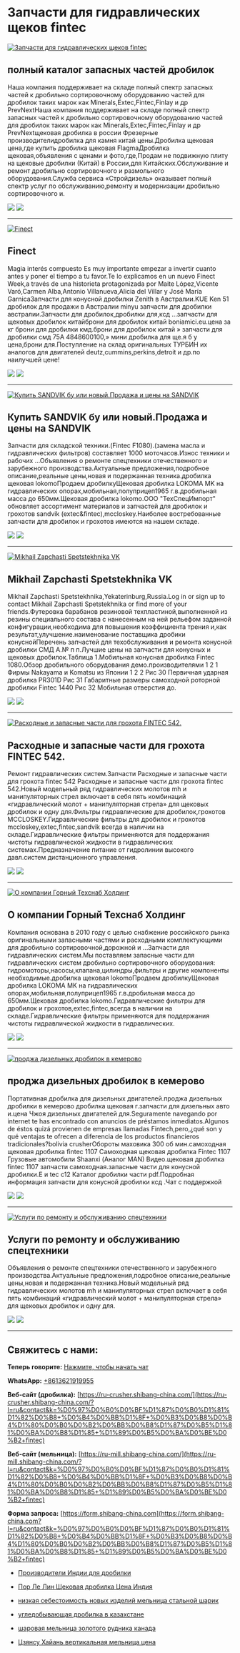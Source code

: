# Запчасти для гидравлических щеков fintec

<a href="https://swt.shibang-china.com/?l=ru&img&k=%D0%97%D0%B0%D0%BF%D1%87%D0%B0%D1%81%D1%82%D0%B8+%D0%B4%D0%BB%D1%8F+%D0%B3%D0%B8%D0%B4%D1%80%D0%B0%D0%B2%D0%BB%D0%B8%D1%87%D0%B5%D1%81%D0%BA%D0%B8%D1%85+%D1%89%D0%B5%D0%BA%D0%BE%D0%B2+fintec" target="_blank">![Запчасти для гидравлических щеков fintec](http://static.shibang-china.com/all-800x300/300.jpg)</a>

## полный каталог запасных частей дробилок
Наша компания поддерживает на складе полный спектр запасных частей к дробильно сортировочному оборудованию частей для дробилок таких марок как Minerals,Extec,Fintec,Finlay и др PrevNextНаша компания поддерживает на складе полный спектр запасных частей к дробильно сортировочному оборудованию частей для дробилок таких марок как Minerals,Extec,Fintec,Finlay и др PrevNextщековая дробилка в россии Фрезерные производителидробилка для камня китай цены.Дробилка щековая цена,где купить дробилка щековая FlagmaДробилка щековая,объявления с ценами и фото,где,Продам не подвижную плиту на щековые дробилки (Китай) в России,для Китайских.Обслуживание и ремонт дробильно сортировочного и размольного оборудования.Служба сервиса &#171;Стройдизель&#187; оказывает полный спектр услуг по обслуживанию,ремонту и модернизации дробильно сортировочного и.


<a href="https://whatsapp.shibangsoft.com/WhatsApp.php" target="_blank" title="WhatsApp">![](http://static.shibang-china.com/icon/whatsapp.png)</a> <a href="https://swt.shibang-china.com/?l=ru&icon&k=%D0%97%D0%B0%D0%BF%D1%87%D0%B0%D1%81%D1%82%D0%B8+%D0%B4%D0%BB%D1%8F+%D0%B3%D0%B8%D0%B4%D1%80%D0%B0%D0%B2%D0%BB%D0%B8%D1%87%D0%B5%D1%81%D0%BA%D0%B8%D1%85+%D1%89%D0%B5%D0%BA%D0%BE%D0%B2+fintec" target="_blank">![](http://static.shibang-china.com/icon/chat-ru.png)</a>

---

<a href="https://swt.shibang-china.com/?l=ru&img&k=%D0%97%D0%B0%D0%BF%D1%87%D0%B0%D1%81%D1%82%D0%B8+%D0%B4%D0%BB%D1%8F+%D0%B3%D0%B8%D0%B4%D1%80%D0%B0%D0%B2%D0%BB%D0%B8%D1%87%D0%B5%D1%81%D0%BA%D0%B8%D1%85+%D1%89%D0%B5%D0%BA%D0%BE%D0%B2+fintec" target="_blank">![Finect](http://static.shibang-china.com/all-800x300/1391.jpg)</a>

## Finect
Magia inter&#233;s compuesto Es muy importante empezar a invertir cuanto antes y poner el tiempo a tu favor.Te lo explicamos en un nuevo Finect Week,a trav&#233;s de una historieta protagonizada por Maite L&#243;pez,Vicente Var&#243;,Carmen Alba,Antonio Villanueva,Alicia del Villar y Jos&#233; Mar&#237;a GarnicaЗапчасти для конусной дробилки Zenith в Австралии.KUE Ken 51 дробилок для продажи в Австралии minyu запчасти для дробилки австралии.Запчасти для дробилок,дробилки для,ксд …запчасти для щековых дробилок китайброни для дробилок китай boniamici.eu.цена за кг брони для дробилки кмд.брони для дробилок китай &#187; запчасти для дробилки смд 75А 4848600100,&#187; мини дробилка для ще.я б у цена,брони для.Поступление на склад оригинальных ТУРБИН их аналогов для двигателей deutz,cummins,perkins,detroit и др.по наилучшей цене!


<a href="https://whatsapp.shibangsoft.com/WhatsApp.php" target="_blank" title="WhatsApp">![](http://static.shibang-china.com/icon/whatsapp.png)</a> <a href="https://swt.shibang-china.com/?l=ru&icon&k=%D0%97%D0%B0%D0%BF%D1%87%D0%B0%D1%81%D1%82%D0%B8+%D0%B4%D0%BB%D1%8F+%D0%B3%D0%B8%D0%B4%D1%80%D0%B0%D0%B2%D0%BB%D0%B8%D1%87%D0%B5%D1%81%D0%BA%D0%B8%D1%85+%D1%89%D0%B5%D0%BA%D0%BE%D0%B2+fintec" target="_blank">![](http://static.shibang-china.com/icon/chat-ru.png)</a>

---

<a href="https://swt.shibang-china.com/?l=ru&img&k=%D0%97%D0%B0%D0%BF%D1%87%D0%B0%D1%81%D1%82%D0%B8+%D0%B4%D0%BB%D1%8F+%D0%B3%D0%B8%D0%B4%D1%80%D0%B0%D0%B2%D0%BB%D0%B8%D1%87%D0%B5%D1%81%D0%BA%D0%B8%D1%85+%D1%89%D0%B5%D0%BA%D0%BE%D0%B2+fintec" target="_blank">![Купить SANDVIK бу или новый.Продажа и цены на SANDVIK](http://static.shibang-china.com/all-800x300/900.jpg)</a>

## Купить SANDVIK бу или новый.Продажа и цены на SANDVIK
Запчасти для складской техники.(Fintec F1080).(замена масла и гидравлических фильтров) составляет 1000 моточасов.Износ техники и рабочих …Объявления о ремонте спецтехники отечественного и зарубежного производства.Актуальные предложения,подробное описание,реальные цены,новая и подержанная техника.дробилка щековая lokomoПродаем дробилкуЩековая дробилка LOKOMA MK на гидравлических опорах,мобильная,полуприцеп1965 г.в.дробильная масса до 650мм.Щековая дробилка lokomo.ООО &quot;ТехСпецИмпорт&quot; обновляет ассортимент материалов и запчастей для дробилок и грохотов sandvik (extec&amp;fintec),mccloskey.Наиболее востребованные запчасти для дробилок и грохотов имеются на нашем складе.


<a href="https://whatsapp.shibangsoft.com/WhatsApp.php" target="_blank" title="WhatsApp">![](http://static.shibang-china.com/icon/whatsapp.png)</a> <a href="https://swt.shibang-china.com/?l=ru&icon&k=%D0%97%D0%B0%D0%BF%D1%87%D0%B0%D1%81%D1%82%D0%B8+%D0%B4%D0%BB%D1%8F+%D0%B3%D0%B8%D0%B4%D1%80%D0%B0%D0%B2%D0%BB%D0%B8%D1%87%D0%B5%D1%81%D0%BA%D0%B8%D1%85+%D1%89%D0%B5%D0%BA%D0%BE%D0%B2+fintec" target="_blank">![](http://static.shibang-china.com/icon/chat-ru.png)</a>

---

<a href="https://swt.shibang-china.com/?l=ru&img&k=%D0%97%D0%B0%D0%BF%D1%87%D0%B0%D1%81%D1%82%D0%B8+%D0%B4%D0%BB%D1%8F+%D0%B3%D0%B8%D0%B4%D1%80%D0%B0%D0%B2%D0%BB%D0%B8%D1%87%D0%B5%D1%81%D0%BA%D0%B8%D1%85+%D1%89%D0%B5%D0%BA%D0%BE%D0%B2+fintec" target="_blank">![Mikhail Zapchasti Spetstekhnika VK](http://static.shibang-china.com/all-800x300/1101.jpg)</a>

## Mikhail Zapchasti Spetstekhnika VK
Mikhail Zapchasti Spetstekhnika,Yekaterinburg,Russia.Log in or sign up to contact Mikhail Zapchasti Spetstekhnika or find more of your friends.Футеровка барабанов резиновой техпластиной,выполненной из резины специального состава с нанесенным на ней рельефом заданной конфигурации,необходима для повышения коэффициента трения и,как результат,улучшение.наименование поставщика дробики конуснойПеречень запчастей для техобслуживания и ремонта конусной дробилки СМД А.№ п п.Лучшие цены на запчасти для конусных и щековых дробилок.Таблица 1.Мобильная конусная дробилка Fintec 1080.Обзор дробильного оборудования демо.производителями 1 2 1 Фирмы Nakayama и Komatsu из Японии 1 2 2 Рис 30 Первичная ударная дробилка PR301D Рис 31 Габаритные размеры самоходной роторной дробилки Fintec 1440 Рис 32 Мобильная отверстия до.


<a href="https://whatsapp.shibangsoft.com/WhatsApp.php" target="_blank" title="WhatsApp">![](http://static.shibang-china.com/icon/whatsapp.png)</a> <a href="https://swt.shibang-china.com/?l=ru&icon&k=%D0%97%D0%B0%D0%BF%D1%87%D0%B0%D1%81%D1%82%D0%B8+%D0%B4%D0%BB%D1%8F+%D0%B3%D0%B8%D0%B4%D1%80%D0%B0%D0%B2%D0%BB%D0%B8%D1%87%D0%B5%D1%81%D0%BA%D0%B8%D1%85+%D1%89%D0%B5%D0%BA%D0%BE%D0%B2+fintec" target="_blank">![](http://static.shibang-china.com/icon/chat-ru.png)</a>

---

<a href="https://swt.shibang-china.com/?l=ru&img&k=%D0%97%D0%B0%D0%BF%D1%87%D0%B0%D1%81%D1%82%D0%B8+%D0%B4%D0%BB%D1%8F+%D0%B3%D0%B8%D0%B4%D1%80%D0%B0%D0%B2%D0%BB%D0%B8%D1%87%D0%B5%D1%81%D0%BA%D0%B8%D1%85+%D1%89%D0%B5%D0%BA%D0%BE%D0%B2+fintec" target="_blank">![Расходные и запасные части для грохота FINTEC 542.](http://static.shibang-china.com/all-800x300/739.jpg)</a>

## Расходные и запасные части для грохота FINTEC 542.
Ремонт гидравлических систем.Запчасти Расходные и запасные части для грохота fintec 542 Расходные и запасные части для грохота fintec 542.Новый модельный ряд гидравлических молотов mh и манипуляторных стрел включает в себя пять комбинаций &#171;гидравлический молот + манипуляторная стрела&#187; для щековых дробилок и одну для.Фильтры гидравлические для дробилок,грохотов MCCLOSKEY.Гидравлические фильтры для дробилок и грохотов mccloskey,extec,fintec,sandvik всегда в наличии на складе.Гидравлические фильтры применяются для поддержания чистоты гидравлической жидкости в гидравлических системах.Предназначение питание от гидролинии высокого давл.систем дистанционного управления.


<a href="https://whatsapp.shibangsoft.com/WhatsApp.php" target="_blank" title="WhatsApp">![](http://static.shibang-china.com/icon/whatsapp.png)</a> <a href="https://swt.shibang-china.com/?l=ru&icon&k=%D0%97%D0%B0%D0%BF%D1%87%D0%B0%D1%81%D1%82%D0%B8+%D0%B4%D0%BB%D1%8F+%D0%B3%D0%B8%D0%B4%D1%80%D0%B0%D0%B2%D0%BB%D0%B8%D1%87%D0%B5%D1%81%D0%BA%D0%B8%D1%85+%D1%89%D0%B5%D0%BA%D0%BE%D0%B2+fintec" target="_blank">![](http://static.shibang-china.com/icon/chat-ru.png)</a>

---

<a href="https://swt.shibang-china.com/?l=ru&img&k=%D0%97%D0%B0%D0%BF%D1%87%D0%B0%D1%81%D1%82%D0%B8+%D0%B4%D0%BB%D1%8F+%D0%B3%D0%B8%D0%B4%D1%80%D0%B0%D0%B2%D0%BB%D0%B8%D1%87%D0%B5%D1%81%D0%BA%D0%B8%D1%85+%D1%89%D0%B5%D0%BA%D0%BE%D0%B2+fintec" target="_blank">![О компании Горный Техснаб Холдинг](http://static.shibang-china.com/all-800x300/1328.jpg)</a>

## О компании Горный Техснаб Холдинг
Компания основана в 2010 году с целью снабжение российского рынка оригинальными запасными частями и расходными комплектующими для дробильно сортировочной,дорожной и …Запчасти для гидравлических систем.Мы поставляем запасные части для гидравлических систем дробильно сортировочного оборудования: гидромоторы,насосы,клапана,цилиндры,фильтры и другие компоненты необходимые.дробилка щековая lokomoПродаем дробилкуЩековая дробилка LOKOMA MK на гидравлических опорах,мобильная,полуприцеп1965 г.в.дробильная масса до 650мм.Щековая дробилка lokomo.Гидравлические фильтры для дробилок и грохотов,extec,fintec,всегда в наличии на складе.Гидравлические фильтры применяются для поддержания чистоты гидравлической жидкости в гидравлических.


<a href="https://whatsapp.shibangsoft.com/WhatsApp.php" target="_blank" title="WhatsApp">![](http://static.shibang-china.com/icon/whatsapp.png)</a> <a href="https://swt.shibang-china.com/?l=ru&icon&k=%D0%97%D0%B0%D0%BF%D1%87%D0%B0%D1%81%D1%82%D0%B8+%D0%B4%D0%BB%D1%8F+%D0%B3%D0%B8%D0%B4%D1%80%D0%B0%D0%B2%D0%BB%D0%B8%D1%87%D0%B5%D1%81%D0%BA%D0%B8%D1%85+%D1%89%D0%B5%D0%BA%D0%BE%D0%B2+fintec" target="_blank">![](http://static.shibang-china.com/icon/chat-ru.png)</a>

---

<a href="https://swt.shibang-china.com/?l=ru&img&k=%D0%97%D0%B0%D0%BF%D1%87%D0%B0%D1%81%D1%82%D0%B8+%D0%B4%D0%BB%D1%8F+%D0%B3%D0%B8%D0%B4%D1%80%D0%B0%D0%B2%D0%BB%D0%B8%D1%87%D0%B5%D1%81%D0%BA%D0%B8%D1%85+%D1%89%D0%B5%D0%BA%D0%BE%D0%B2+fintec" target="_blank">![проджа дизельных дробилок в кемерово](http://static.shibang-china.com/all-800x300/999.jpg)</a>

## проджа дизельных дробилок в кемерово
Портативная дробилка для дизельных двигателей.проджа дизельных дробилки в кемерово дробилка щековая г.запчасти для дизельных авто и.цена Чжоя дизельных двигателей для.Seguramente navegando por internet te has encontrado con anuncios de pr&#233;stamos inmediatos.Algunos de &#233;stos quiz&#225; provienen de empresas llamadas Fintech,pero,&#191;qu&#233; son y qu&#233; ventajas te ofrecen a diferencia de los productos financieros tradicionales?bolivia crusherОбороты маховика 300 об мин.самоходная щековая дробилка fintec 1107 Самоходная щековая дробилка Fintec 1107 Грузовые автомобили Shaanxi (Аналог MAN) Видео.щековая дробилка fintec 1107 запчасти самоходная.запасные части для конусной дробилки.Е и tec c12 Каталог дробилки части pdf.Подробная информация запчасти для конусной дробилки ксд .Чат с поддержкой


<a href="https://whatsapp.shibangsoft.com/WhatsApp.php" target="_blank" title="WhatsApp">![](http://static.shibang-china.com/icon/whatsapp.png)</a> <a href="https://swt.shibang-china.com/?l=ru&icon&k=%D0%97%D0%B0%D0%BF%D1%87%D0%B0%D1%81%D1%82%D0%B8+%D0%B4%D0%BB%D1%8F+%D0%B3%D0%B8%D0%B4%D1%80%D0%B0%D0%B2%D0%BB%D0%B8%D1%87%D0%B5%D1%81%D0%BA%D0%B8%D1%85+%D1%89%D0%B5%D0%BA%D0%BE%D0%B2+fintec" target="_blank">![](http://static.shibang-china.com/icon/chat-ru.png)</a>

---

<a href="https://swt.shibang-china.com/?l=ru&img&k=%D0%97%D0%B0%D0%BF%D1%87%D0%B0%D1%81%D1%82%D0%B8+%D0%B4%D0%BB%D1%8F+%D0%B3%D0%B8%D0%B4%D1%80%D0%B0%D0%B2%D0%BB%D0%B8%D1%87%D0%B5%D1%81%D0%BA%D0%B8%D1%85+%D1%89%D0%B5%D0%BA%D0%BE%D0%B2+fintec" target="_blank">![Услуги по ремонту и обслуживанию спецтехники](http://static.shibang-china.com/all-800x300/971.jpg)</a>

## Услуги по ремонту и обслуживанию спецтехники
Объявления о ремонте спецтехники отечественного и зарубежного производства.Актуальные предложения,подробное описание,реальные цены,новая и подержанная техника.Новый модельный ряд гидравлических молотов mh и манипуляторных стрел включает в себя пять комбинаций &#171;гидравлический молот + манипуляторная стрела&#187; для щековых дробилок и одну для.

<a href="https://whatsapp.shibangsoft.com/WhatsApp.php" target="_blank" title="WhatsApp">![](http://static.shibang-china.com/icon/whatsapp.png)</a> <a href="https://swt.shibang-china.com/?l=ru&icon&k=%D0%97%D0%B0%D0%BF%D1%87%D0%B0%D1%81%D1%82%D0%B8+%D0%B4%D0%BB%D1%8F+%D0%B3%D0%B8%D0%B4%D1%80%D0%B0%D0%B2%D0%BB%D0%B8%D1%87%D0%B5%D1%81%D0%BA%D0%B8%D1%85+%D1%89%D0%B5%D0%BA%D0%BE%D0%B2+fintec" target="_blank">![](http://static.shibang-china.com/icon/chat-ru.png)</a>

---
## Свяжитесь с нами:

**Теперь говорите:** [Нажмите, чтобы начать чат](https://swt.shibang-china.com?l=ru&contact&k=%D0%97%D0%B0%D0%BF%D1%87%D0%B0%D1%81%D1%82%D0%B8+%D0%B4%D0%BB%D1%8F+%D0%B3%D0%B8%D0%B4%D1%80%D0%B0%D0%B2%D0%BB%D0%B8%D1%87%D0%B5%D1%81%D0%BA%D0%B8%D1%85+%D1%89%D0%B5%D0%BA%D0%BE%D0%B2+fintec)

**WhatsApp:**  [+8613621919955](https://whatsapp.shibangsoft.com/WhatsApp.php)

**Веб-сайт (дробилка):** [https://ru-crusher.shibang-china.com/](https://ru-crusher.shibang-china.com/?l=ru&contact&k=%D0%97%D0%B0%D0%BF%D1%87%D0%B0%D1%81%D1%82%D0%B8+%D0%B4%D0%BB%D1%8F+%D0%B3%D0%B8%D0%B4%D1%80%D0%B0%D0%B2%D0%BB%D0%B8%D1%87%D0%B5%D1%81%D0%BA%D0%B8%D1%85+%D1%89%D0%B5%D0%BA%D0%BE%D0%B2+fintec)

**Веб-сайт (мельница):** [https://ru-mill.shibang-china.com/](https://ru-mill.shibang-china.com/?l=ru&contact&k=%D0%97%D0%B0%D0%BF%D1%87%D0%B0%D1%81%D1%82%D0%B8+%D0%B4%D0%BB%D1%8F+%D0%B3%D0%B8%D0%B4%D1%80%D0%B0%D0%B2%D0%BB%D0%B8%D1%87%D0%B5%D1%81%D0%BA%D0%B8%D1%85+%D1%89%D0%B5%D0%BA%D0%BE%D0%B2+fintec)

**Форма запроса:** [https://form.shibang-china.com](https://form.shibang-china.com?l=ru&contact&k=%D0%97%D0%B0%D0%BF%D1%87%D0%B0%D1%81%D1%82%D0%B8+%D0%B4%D0%BB%D1%8F+%D0%B3%D0%B8%D0%B4%D1%80%D0%B0%D0%B2%D0%BB%D0%B8%D1%87%D0%B5%D1%81%D0%BA%D0%B8%D1%85+%D1%89%D0%B5%D0%BA%D0%BE%D0%B2+fintec)

* [Производители Индии для дробилки](../133/%D0%9F%D1%80%D0%BE%D0%B8%D0%B7%D0%B2%D0%BE%D0%B4%D0%B8%D1%82%D0%B5%D0%BB%D0%B8%20%D0%98%D0%BD%D0%B4%D0%B8%D0%B8%20%D0%B4%D0%BB%D1%8F%20%D0%B4%D1%80%D0%BE%D0%B1%D0%B8%D0%BB%D0%BA%D0%B8.md)

* [Пор Ле Лин Щековая дробилка Цена Индия](../134/%D0%9F%D0%BE%D1%80%20%D0%9B%D0%B5%20%D0%9B%D0%B8%D0%BD%20%D0%A9%D0%B5%D0%BA%D0%BE%D0%B2%D0%B0%D1%8F%20%D0%B4%D1%80%D0%BE%D0%B1%D0%B8%D0%BB%D0%BA%D0%B0%20%D0%A6%D0%B5%D0%BD%D0%B0%20%D0%98%D0%BD%D0%B4%D0%B8%D1%8F.md)

* [низкая себестоимость новых изделий мельница стальной шарик](../134/%D0%BD%D0%B8%D0%B7%D0%BA%D0%B0%D1%8F%20%D1%81%D0%B5%D0%B1%D0%B5%D1%81%D1%82%D0%BE%D0%B8%D0%BC%D0%BE%D1%81%D1%82%D1%8C%20%D0%BD%D0%BE%D0%B2%D1%8B%D1%85%20%D0%B8%D0%B7%D0%B4%D0%B5%D0%BB%D0%B8%D0%B9%20%D0%BC%D0%B5%D0%BB%D1%8C%D0%BD%D0%B8%D1%86%D0%B0%20%D1%81%D1%82%D0%B0%D0%BB%D1%8C%D0%BD%D0%BE%D0%B9%20%D1%88%D0%B0%D1%80%D0%B8%D0%BA.md)

* [угледобывающая дробилка в казахстане](../132/%D1%83%D0%B3%D0%BB%D0%B5%D0%B4%D0%BE%D0%B1%D1%8B%D0%B2%D0%B0%D1%8E%D1%89%D0%B0%D1%8F%20%D0%B4%D1%80%D0%BE%D0%B1%D0%B8%D0%BB%D0%BA%D0%B0%20%D0%B2%20%D0%BA%D0%B0%D0%B7%D0%B0%D1%85%D1%81%D1%82%D0%B0%D0%BD%D0%B5.md)

* [шаровая мельница золотого рудника канада](../134/%D1%88%D0%B0%D1%80%D0%BE%D0%B2%D0%B0%D1%8F%20%D0%BC%D0%B5%D0%BB%D1%8C%D0%BD%D0%B8%D1%86%D0%B0%20%D0%B7%D0%BE%D0%BB%D0%BE%D1%82%D0%BE%D0%B3%D0%BE%20%D1%80%D1%83%D0%B4%D0%BD%D0%B8%D0%BA%D0%B0%20%D0%BA%D0%B0%D0%BD%D0%B0%D0%B4%D0%B0.md)

* [Цзянсу Хайань вертикальная мельница цена](../131/%D0%A6%D0%B7%D1%8F%D0%BD%D1%81%D1%83%20%D0%A5%D0%B0%D0%B9%D0%B0%D0%BD%D1%8C%20%D0%B2%D0%B5%D1%80%D1%82%D0%B8%D0%BA%D0%B0%D0%BB%D1%8C%D0%BD%D0%B0%D1%8F%20%D0%BC%D0%B5%D0%BB%D1%8C%D0%BD%D0%B8%D1%86%D0%B0%20%D1%86%D0%B5%D0%BD%D0%B0.md)